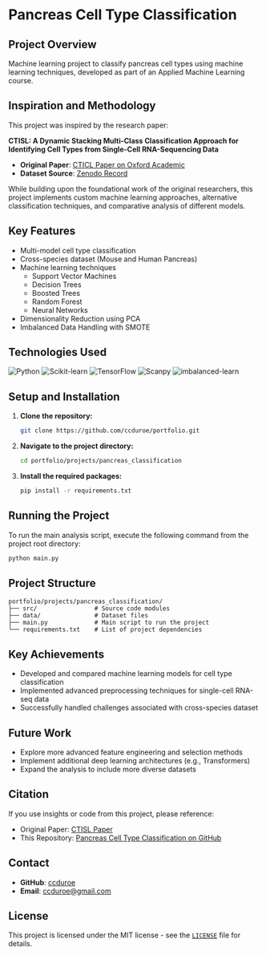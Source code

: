 # Pancreas Cell Type Classification

## Project Overview
Machine learning project to classify pancreas cell types using machine learning techniques, developed as part of an Applied Machine Learning course.

## Inspiration and Methodology
This project was inspired by the research paper:

**CTISL: A Dynamic Stacking Multi-Class Classification Approach for Identifying Cell Types from Single-Cell RNA-Sequencing Data**

- **Original Paper**: [CTICL Paper on Oxford Academic](https://doi.org/10.1093/bioinformatics/btae063)
- **Dataset Source**: [Zenodo Record](https://zenodo.org/records/10568906)

While building upon the foundational work of the original researchers, this project implements custom machine learning approaches, alternative classification techniques, and comparative analysis of different models.

## Key Features
- Multi-model cell type classification
- Cross-species dataset (Mouse and Human Pancreas)
- Machine learning techniques
  - Support Vector Machines
  - Decision Trees
  - Boosted Trees
  - Random Forest
  - Neural Networks
- Dimensionality Reduction using PCA
- Imbalanced Data Handling with SMOTE

## Technologies Used
![Python](https://img.shields.io/badge/Python-3776AB?style=for-the-badge&logo=python&logoColor=white)
![Scikit-learn](https://img.shields.io/badge/Scikit--learn-F7931E?style=for-the-badge&logo=scikit-learn&logoColor=white)
![TensorFlow](https://img.shields.io/badge/TensorFlow-FF6F00?style=for-the-badge&logo=tensorflow&logoColor=white)
![Scanpy](https://img.shields.io/badge/Scanpy-049A9B?style=for-the-badge)
![imbalanced-learn](https://img.shields.io/badge/imbalanced--learn-D3756B?style=for-the-badge)

## Setup and Installation

1.  **Clone the repository:**
    ```bash
    git clone https://github.com/ccduroe/portfolio.git
    ```
2.  **Navigate to the project directory:**
    ```bash
    cd portfolio/projects/pancreas_classification
    ```
3.  **Install the required packages:**
    ```bash
    pip install -r requirements.txt
    ```

## Running the Project
To run the main analysis script, execute the following command from the project root directory:
```bash
python main.py
```
## Project Structure 
```
portfolio/projects/pancreas_classification/
├── src/                # Source code modules
├── data/               # Dataset files
├── main.py             # Main script to run the project
└── requirements.txt    # List of project dependencies
```

## Key Achievements
- Developed and compared  machine learning models for cell type classification
- Implemented advanced preprocessing techniques for single-cell RNA-seq data
- Successfully handled challenges associated with cross-species dataset

## Future Work
- Explore more advanced feature engineering and selection methods
- Implement additional deep learning architectures (e.g., Transformers)
- Expand the analysis to include more diverse datasets

## Citation
If you use insights or code from this project, please reference:

- Original Paper: [CTISL Paper](https://pmc.ncbi.nlm.nih.gov/articles/PMC10873586/#sup1)
- This Repository: [Pancreas Cell Type Classification on GitHub](https://github.com/ccduroe/portfolio/tree/main/projects/pancreas_classification)

## Contact
- **GitHub**: [ccduroe](https://github.com/ccduroe)
- **Email**: [ccduroe@gmail.com](mailto:ccduroe@gmail.com)

## License
This project is licensed under the MIT license - see the [`LICENSE`](../../LICENSE) file for details. 
